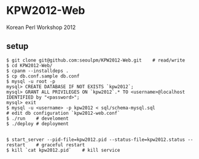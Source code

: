 KPW2012-Web
===========

Korean Perl Workshop 2012

## setup ##

    $ git clone git@github.com:seoulpm/KPW2012-Web.git    # read/write
    $ cd KPW2012-Web/
    $ cpanm --installdeps .
    $ cp db.conf.sample db.conf
    $ mysql -u root -p
    mysql> CREATE DATABASE IF NOT EXISTS `kpw2012`;
    mysql> GRANT ALL PRIVILEGES ON `kpw2012`.* TO <username>@localhost IDENTIFIED by "<password>";
    mysql> exit
    $ mysql -u <username> -p kpw2012 < sql/schema-mysql.sql
    # edit db configuration `kpw2012-web.conf`
    $ ./run    # develoment
    $ ./deploy # deployment


    $ start_server --pid-file=kpw2012.pid --status-file=kpw2012.status --restart    # graceful restart
    $ kill `cat kpw2012.pid`    # kill service
